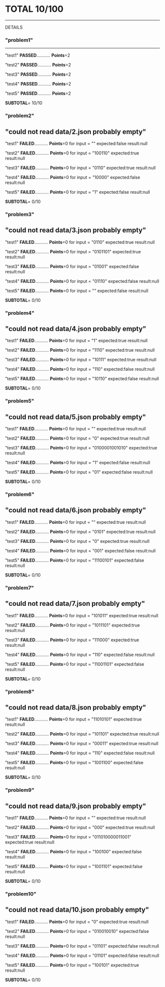 # TOTAL 10/100
---------------------------------
DETAILS

### "problem1"
---------------
"test1" __PASSED__...........	__Points__=2

"test2" __PASSED__...........	__Points__=2

"test3" __PASSED__...........	__Points__=2

"test4" __PASSED__...........	__Points__=2

"test5" __PASSED__...........	__Points__=2

__SUBTOTAL__=   10/10

### "problem2"
"could not read data/2.json probably empty"
---------------
"test1" __FAILED__...........	__Points__=0
	for input = ""	expected:false	result:null

"test2" __FAILED__...........	__Points__=0
	for input = "100110"	expected:true	result:null

"test3" __FAILED__...........	__Points__=0
	for input = "0110"	expected:true	result:null

"test4" __FAILED__...........	__Points__=0
	for input = "10000"	expected:false	result:null

"test5" __FAILED__...........	__Points__=0
	for input = "1"	expected:false	result:null

__SUBTOTAL__=   0/10

### "problem3"
"could not read data/3.json probably empty"
---------------
"test1" __FAILED__...........	__Points__=0
	for input = "0110"	expected:true	result:null

"test2" __FAILED__...........	__Points__=0
	for input = "0101101"	expected:true	result:null

"test3" __FAILED__...........	__Points__=0
	for input = "01001"	expected:false	result:null

"test4" __FAILED__...........	__Points__=0
	for input = "01110"	expected:false	result:null

"test5" __FAILED__...........	__Points__=0
	for input = ""	expected:false	result:null

__SUBTOTAL__=   0/10

### "problem4"
"could not read data/4.json probably empty"
---------------
"test1" __FAILED__...........	__Points__=0
	for input = "1"	expected:true	result:null

"test2" __FAILED__...........	__Points__=0
	for input = "1110"	expected:true	result:null

"test3" __FAILED__...........	__Points__=0
	for input = "10111"	expected:true	result:null

"test4" __FAILED__...........	__Points__=0
	for input = "110"	expected:false	result:null

"test5" __FAILED__...........	__Points__=0
	for input = "10110"	expected:false	result:null

__SUBTOTAL__=   0/10

### "problem5"
"could not read data/5.json probably empty"
---------------
"test1" __FAILED__...........	__Points__=0
	for input = ""	expected:true	result:null

"test2" __FAILED__...........	__Points__=0
	for input = "0"	expected:true	result:null

"test3" __FAILED__...........	__Points__=0
	for input = "0100001001010"	expected:true	result:null

"test4" __FAILED__...........	__Points__=0
	for input = "1"	expected:false	result:null

"test5" __FAILED__...........	__Points__=0
	for input = "01"	expected:false	result:null

__SUBTOTAL__=   0/10

### "problem6"
"could not read data/6.json probably empty"
---------------
"test1" __FAILED__...........	__Points__=0
	for input = ""	expected:true	result:null

"test2" __FAILED__...........	__Points__=0
	for input = "0101"	expected:true	result:null

"test3" __FAILED__...........	__Points__=0
	for input = "0"	expected:true	result:null

"test4" __FAILED__...........	__Points__=0
	for input = "001"	expected:false	result:null

"test5" __FAILED__...........	__Points__=0
	for input = "11100101"	expected:false	result:null

__SUBTOTAL__=   0/10

### "problem7"
"could not read data/7.json probably empty"
---------------
"test1" __FAILED__...........	__Points__=0
	for input = "101011"	expected:true	result:null

"test2" __FAILED__...........	__Points__=0
	for input = "1011101"	expected:true	result:null

"test3" __FAILED__...........	__Points__=0
	for input = "111000"	expected:true	result:null

"test4" __FAILED__...........	__Points__=0
	for input = "110"	expected:false	result:null

"test5" __FAILED__...........	__Points__=0
	for input = "11001101"	expected:false	result:null

__SUBTOTAL__=   0/10

### "problem8"
"could not read data/8.json probably empty"
---------------
"test1" __FAILED__...........	__Points__=0
	for input = "11010101"	expected:true	result:null

"test2" __FAILED__...........	__Points__=0
	for input = "101101"	expected:true	result:null

"test3" __FAILED__...........	__Points__=0
	for input = "00011"	expected:true	result:null

"test4" __FAILED__...........	__Points__=0
	for input = "110"	expected:false	result:null

"test5" __FAILED__...........	__Points__=0
	for input = "1001100"	expected:false	result:null

__SUBTOTAL__=   0/10

### "problem9"
"could not read data/9.json probably empty"
---------------
"test1" __FAILED__...........	__Points__=0
	for input = ""	expected:true	result:null

"test2" __FAILED__...........	__Points__=0
	for input = "000"	expected:true	result:null

"test3" __FAILED__...........	__Points__=0
	for input = "011010000011001"	expected:true	result:null

"test4" __FAILED__...........	__Points__=0
	for input = "100100"	expected:false	result:null

"test5" __FAILED__...........	__Points__=0
	for input = "1001101"	expected:false	result:null

__SUBTOTAL__=   0/10

### "problem10"
"could not read data/10.json probably empty"
---------------
"test1" __FAILED__...........	__Points__=0
	for input = "0"	expected:true	result:null

"test2" __FAILED__...........	__Points__=0
	for input = "010010010"	expected:false	result:null

"test3" __FAILED__...........	__Points__=0
	for input = "01101"	expected:false	result:null

"test4" __FAILED__...........	__Points__=0
	for input = "01101"	expected:false	result:null

"test5" __FAILED__...........	__Points__=0
	for input = "100101"	expected:true	result:null

__SUBTOTAL__=   0/10


